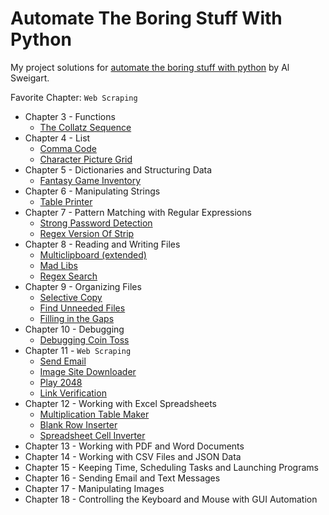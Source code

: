 # Automate The Boring Stuff With Python

My project solutions for [automate the boring stuff with python](https://automatetheboringstuff.com) by Al Sweigart.

Favorite Chapter: `Web Scraping`

- Chapter 3 - Functions
  - [The Collatz Sequence](https://github.com/erikstreller/books/tree/main/automate-the-boring-stuff-with-python/the_collatz_sequence)
- Chapter 4 - List
  - [Comma Code](https://github.com/erikstreller/books/tree/main/automate-the-boring-stuff-with-python/comma_code)
  - [Character Picture Grid](https://github.com/erikstreller/books/tree/main/automate-the-boring-stuff-with-python/character_picture_grid)
- Chapter 5 - Dictionaries and Structuring Data
  - [Fantasy Game Inventory](https://github.com/erikstreller/books/tree/main/automate-the-boring-stuff-with-python/fantasy_game_inventory)
- Chapter 6 - Manipulating Strings
  - [Table Printer](https://github.com/erikstreller/books/tree/main/automate-the-boring-stuff-with-python/table_printer)
- Chapter 7 - Pattern Matching with Regular Expressions
  - [Strong Password Detection](https://github.com/erikstreller/books/tree/main/automate-the-boring-stuff-with-python/strong_password_detection)
  - [Regex Version Of Strip](https://github.com/erikstreller/books/tree/main/automate-the-boring-stuff-with-python/regex_strip)
- Chapter 8 - Reading and Writing Files
  - [Multiclipboard (extended)](https://github.com/erikstreller/books/tree/main/automate-the-boring-stuff-with-python/multiclipboard)
  - [Mad Libs](https://github.com/erikstreller/books/tree/main/automate-the-boring-stuff-with-python/mad_libs)
  - [Regex Search](https://github.com/erikstreller/books/tree/main/automate-the-boring-stuff-with-python/regex_search)
- Chapter 9 - Organizing Files
  - [Selective Copy](https://github.com/erikstreller/books/tree/main/automate-the-boring-stuff-with-python/selective_copy)
  - [Find Unneeded Files](https://github.com/erikstreller/books/tree/main/automate-the-boring-stuff-with-python/find_unneeded_files)
  - [Filling in the Gaps](https://github.com/erikstreller/books/tree/main/automate-the-boring-stuff-with-python/filling_in_the_gaps)
- Chapter 10 - Debugging
  - [Debugging Coin Toss](https://github.com/erikstreller/books/tree/main/automate-the-boring-stuff-with-python/coin_toss)
- Chapter 11 - `Web Scraping`
  - [Send Email](https://github.com/erikstreller/books/tree/main/automate-the-boring-stuff-with-python/send_email)
  - [Image Site Downloader](https://github.com/erikstreller/books/tree/main/automate-the-boring-stuff-with-python/image_site_downloader)
  - [Play 2048](https://github.com/erikstreller/books/tree/main/automate-the-boring-stuff-with-python/play_2048)
  - [Link Verification](https://github.com/erikstreller/books/tree/main/automate-the-boring-stuff-with-python/link_verification)
- Chapter 12 - Working with Excel Spreadsheets
  - [Multiplication Table Maker](https://github.com/erikstreller/books/tree/main/automate-the-boring-stuff-with-python/multiplication_table_maker)
  - [Blank Row Inserter](https://github.com/erikstreller/books/tree/main/automate-the-boring-stuff-with-python/blank_row_inserter)
  - [Spreadsheet Cell Inverter](https://github.com/erikstreller/books/tree/main/automate-the-boring-stuff-with-python/spreadsheet_cell_inverter)
- Chapter 13 - Working with PDF and Word Documents
- Chapter 14 - Working with CSV Files and JSON Data
- Chapter 15 - Keeping Time, Scheduling Tasks and Launching Programs
- Chapter 16 - Sending Email and Text Messages
- Chapter 17 - Manipulating Images
- Chapter 18 - Controlling the Keyboard and Mouse with GUI Automation
